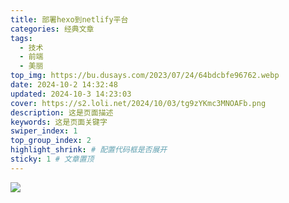 ```yaml
---
title: 部署hexo到netlify平台
categories: 经典文章
tags: 
  - 技术
  - 前端
  - 美丽
top_img: https://bu.dusays.com/2023/07/24/64bdcbfe96762.webp
date: 2024-10-2 14:32:48
updated: 2024-10-3 14:23:03
cover: https://s2.loli.net/2024/10/03/tg9zYKmc3MNOAFb.png
description: 这是页面描述
keywords: 这是页面关键字
swiper_index: 1
top_group_index: 2
highlight_shrink: # 配置代码框是否展开
sticky: 1 # 文章置顶
--- 
```


![](https://www.helloimg.com/i/2024/10/04/66ff8a6fb2262.png)